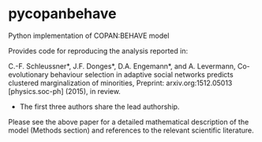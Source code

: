 # pycopanbehave
Python implementation of COPAN:BEHAVE model

Provides code for reproducing the analysis reported in: 

C.-F. Schleussner*, J.F. Donges*, D.A. Engemann*, and A. Levermann,
Co-evolutionary behaviour selection in adaptive social networks predicts clustered marginalization of minorities,
Preprint: arxiv.org:1512.05013 [physics.soc-ph] (2015),
in review.
* The first three authors share the lead authorship.

Please see the above paper for a detailed mathematical description of the model (Methods section) and references to the relevant scientific literature.
